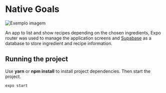 # Native Goals

<img src="ImagemCook" alt="Exemplo imagem">

An app to list and show recipes depending on the chosen ingredients, Expo router was used to manage the application screens and [Supabase](https://supabase.com/) as a database to store
ingredient and recipe information.

## Running the project

Use **yarn** or **npm install** to install project dependencies.
Then start the project.

```cl
expo start
```
